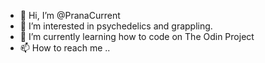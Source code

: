- 👋 Hi, I’m @PranaCurrent
- 👀 I’m interested in psychedelics and grappling.
- 🌱 I’m currently learning how to code on The Odin Project
- 📫 How to reach me ..

<!---
PranaCurrent/PranaCurrent is a ✨ special ✨ repository because its `README.md` (this file) appears on your GitHub profile.
You can click the Preview link to take a look at your changes.
--->
